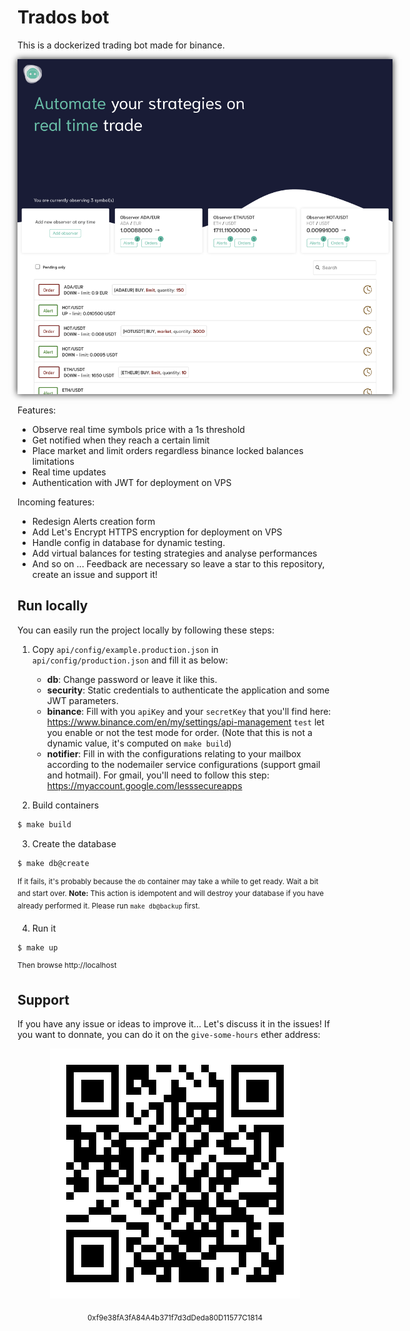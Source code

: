 # Trados bot

This is a dockerized trading bot made for binance.

<p align="center"><img alt="give-some-hours ether address" src="homepage.png" style="box-shadow: 0 0 10px 0px;max-width:600px" /></p>

Features:

- Observe real time symbols price with a 1s threshold
- Get notified when they reach a certain limit
- Place market and limit orders regardless binance locked balances limitations
- Real time updates
- Authentication with JWT for deployment on VPS

Incoming features:

- Redesign Alerts creation form
- Add Let's Encrypt HTTPS encryption for deployment on VPS
- Handle config in database for dynamic testing.
- Add virtual balances for testing strategies and analyse performances
- And so on ... Feedback are necessary so leave a star to this repository, create an issue and support it!

## Run locally

You can easily run the project locally by following these steps:

1. Copy `api/config/example.production.json` in `api/config/production.json` and fill it as below:

   - **db**: Change password or leave it like this.
   - **security**: Static credentials to authenticate the application and some JWT parameters.
   - **binance**: Fill with you `apiKey` and your `secretKey` that you'll find here: https://www.binance.com/en/my/settings/api-management
     `test` let you enable or not the test mode for order. (Note that this is not a dynamic value, it's computed on `make build`)
   - **notifier**: Fill in with the configurations relating to your mailbox according to the nodemailer service configurations (support gmail and hotmail). For gmail, you'll need to follow this step: https://myaccount.google.com/lesssecureapps

2. Build containers

```bash
$ make build
```

3. Create the database

```bash
$ make db@create
```

<sup>If it fails, it's probably because the `db` container may take a while to get ready. Wait a bit and start over.
<strong>Note:</strong> This action is idempotent and will destroy your database if you have already performed it. Please run `make db@backup` first.
</sup>

4. Run it

```bash
$ make up
```

<sup>Then browse http://localhost</sup>

## Support

If you have any issue or ideas to improve it... Let's discuss it in the issues!
If you want to donnate, you can do it on the `give-some-hours` ether address:

<p align="center"><img alt="give-some-hours ether address" src="qrcode.svg"  /></p>
<p align="center">
    <sub>0xf9e38fA3fA84A4b371f7d3dDeda80D11577C1814</sub>
</p>
